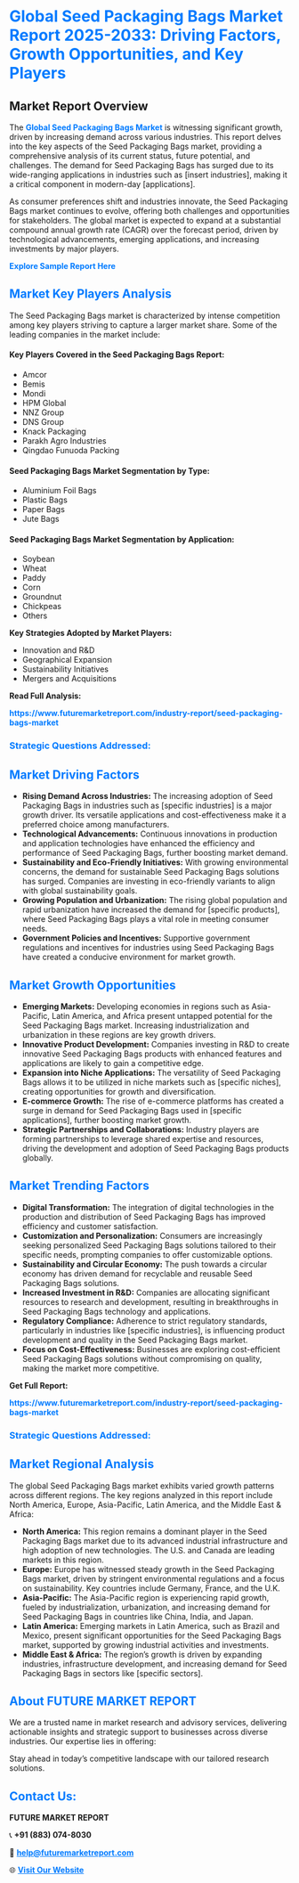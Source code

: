 <h1 style="color: #007BFF;">Global Seed Packaging Bags Market Report 2025-2033: Driving Factors, Growth Opportunities, and Key Players</h1>

<section id="overview">
<h2>Market Report Overview</h2>
<p>The <a href="https://www.futuremarketreport.com/industry-report/seed-packaging-bags-market" style="color: #007BFF; text-decoration: none;"><strong>Global Seed Packaging Bags Market</strong></a> is witnessing significant growth, driven by increasing demand across various industries. This report delves into the key aspects of the Seed Packaging Bags market, providing a comprehensive analysis of its current status, future potential, and challenges. The demand for Seed Packaging Bags has surged due to its wide-ranging applications in industries such as [insert industries], making it a critical component in modern-day [applications].</p>
<p>As consumer preferences shift and industries innovate, the Seed Packaging Bags market continues to evolve, offering both challenges and opportunities for stakeholders. The global market is expected to expand at a substantial compound annual growth rate (CAGR) over the forecast period, driven by technological advancements, emerging applications, and increasing investments by major players.</p>
</section>

<section id="overview">
<p><a href="https://www.futuremarketreport.com/request-sample/reportId=25981" style="color: #007BFF; text-decoration: none;"><strong>Explore Sample Report Here</strong></a></p>
</section>

<section id="key-players">
<h2 style="color: #007BFF;">Market Key Players Analysis</h2>
<p>The Seed Packaging Bags market is characterized by intense competition among key players striving to capture a larger market share. Some of the leading companies in the market include:</p>
<h4>Key Players Covered in the Seed Packaging Bags Report:</h4>
<ul><li>Amcor</li><li>Bemis</li><li>Mondi</li><li>HPM Global</li><li>NNZ Group</li><li>DNS Group</li><li>Knack Packaging</li><li>Parakh Agro Industries</li><li>Qingdao Funuoda Packing</li></ul>
<h4>Seed Packaging Bags Market Segmentation by Type:</h4>
<ul><li>Aluminium Foil Bags</li><li>Plastic Bags</li><li>Paper Bags</li><li>Jute Bags</li></ul>

<h4>Seed Packaging Bags Market Segmentation by Application:</h4>
<ul><li>Soybean</li><li>Wheat</li><li>Paddy</li><li>Corn</li><li>Groundnut</li><li>Chickpeas</li><li>Others</li></ul>
<p><strong>Key Strategies Adopted by Market Players:</strong></p>
<ul>
<li>Innovation and R&D</li>
<li>Geographical Expansion</li>
<li>Sustainability Initiatives</li>
<li>Mergers and Acquisitions</li>
</ul>
</section>

<section>
<p><strong>Read Full Analysis: </strong></p><a href="https://www.futuremarketreport.com/industry-report/seed-packaging-bags-market" style="color: #007BFF; text-decoration: none;"><strong>https://www.futuremarketreport.com/industry-report/seed-packaging-bags-market</strong></a>
<h3 style="color: #007BFF;">Strategic Questions Addressed:</h3>
</section>

<section id="driving-factors">
<h2 style="color: #007BFF;">Market Driving Factors</h2>
<ul>
<li><strong>Rising Demand Across Industries:</strong> The increasing adoption of Seed Packaging Bags in industries such as [specific industries] is a major growth driver. Its versatile applications and cost-effectiveness make it a preferred choice among manufacturers.</li>
<li><strong>Technological Advancements:</strong> Continuous innovations in production and application technologies have enhanced the efficiency and performance of Seed Packaging Bags, further boosting market demand.</li>
<li><strong>Sustainability and Eco-Friendly Initiatives:</strong> With growing environmental concerns, the demand for sustainable Seed Packaging Bags solutions has surged. Companies are investing in eco-friendly variants to align with global sustainability goals.</li>
<li><strong>Growing Population and Urbanization:</strong> The rising global population and rapid urbanization have increased the demand for [specific products], where Seed Packaging Bags plays a vital role in meeting consumer needs.</li>
<li><strong>Government Policies and Incentives:</strong> Supportive government regulations and incentives for industries using Seed Packaging Bags have created a conducive environment for market growth.</li>
</ul>
</section>

<section id="growth-opportunities">
<h2 style="color: #007BFF;">Market Growth Opportunities</h2>
<ul>
<li><strong>Emerging Markets:</strong> Developing economies in regions such as Asia-Pacific, Latin America, and Africa present untapped potential for the Seed Packaging Bags market. Increasing industrialization and urbanization in these regions are key growth drivers.</li>
<li><strong>Innovative Product Development:</strong> Companies investing in R&D to create innovative Seed Packaging Bags products with enhanced features and applications are likely to gain a competitive edge.</li>
<li><strong>Expansion into Niche Applications:</strong> The versatility of Seed Packaging Bags allows it to be utilized in niche markets such as [specific niches], creating opportunities for growth and diversification.</li>
<li><strong>E-commerce Growth:</strong> The rise of e-commerce platforms has created a surge in demand for Seed Packaging Bags used in [specific applications], further boosting market growth.</li>
<li><strong>Strategic Partnerships and Collaborations:</strong> Industry players are forming partnerships to leverage shared expertise and resources, driving the development and adoption of Seed Packaging Bags products globally.</li>
</ul>
</section>

<section id="trending-factors">
<h2 style="color: #007BFF;">Market Trending Factors</h2>
<ul>
<li><strong>Digital Transformation:</strong> The integration of digital technologies in the production and distribution of Seed Packaging Bags has improved efficiency and customer satisfaction.</li>
<li><strong>Customization and Personalization:</strong> Consumers are increasingly seeking personalized Seed Packaging Bags solutions tailored to their specific needs, prompting companies to offer customizable options.</li>
<li><strong>Sustainability and Circular Economy:</strong> The push towards a circular economy has driven demand for recyclable and reusable Seed Packaging Bags solutions.</li>
<li><strong>Increased Investment in R&D:</strong> Companies are allocating significant resources to research and development, resulting in breakthroughs in Seed Packaging Bags technology and applications.</li>
<li><strong>Regulatory Compliance:</strong> Adherence to strict regulatory standards, particularly in industries like [specific industries], is influencing product development and quality in the Seed Packaging Bags market.</li>
<li><strong>Focus on Cost-Effectiveness:</strong> Businesses are exploring cost-efficient Seed Packaging Bags solutions without compromising on quality, making the market more competitive.</li>
</ul>
</section>

<section>
<p><strong>Get Full Report: </strong></p><a href="https://www.futuremarketreport.com/industry-report/seed-packaging-bags-market" style="color: #007BFF; text-decoration: none;"><strong>https://www.futuremarketreport.com/industry-report/seed-packaging-bags-market</strong></a>
<h3 style="color: #007BFF;">Strategic Questions Addressed:</h3>
</section>


<section id="regional-analysis">
<h2 style="color: #007BFF;">Market Regional Analysis</h2>
<p>The global Seed Packaging Bags market exhibits varied growth patterns across different regions. The key regions analyzed in this report include North America, Europe, Asia-Pacific, Latin America, and the Middle East & Africa:</p>
<ul>
<li><strong>North America:</strong> This region remains a dominant player in the Seed Packaging Bags market due to its advanced industrial infrastructure and high adoption of new technologies. The U.S. and Canada are leading markets in this region.</li>
<li><strong>Europe:</strong> Europe has witnessed steady growth in the Seed Packaging Bags market, driven by stringent environmental regulations and a focus on sustainability. Key countries include Germany, France, and the U.K.</li>
<li><strong>Asia-Pacific:</strong> The Asia-Pacific region is experiencing rapid growth, fueled by industrialization, urbanization, and increasing demand for Seed Packaging Bags in countries like China, India, and Japan.</li>
<li><strong>Latin America:</strong> Emerging markets in Latin America, such as Brazil and Mexico, present significant opportunities for the Seed Packaging Bags market, supported by growing industrial activities and investments.</li>
<li><strong>Middle East & Africa:</strong> The region’s growth is driven by expanding industries, infrastructure development, and increasing demand for Seed Packaging Bags in sectors like [specific sectors].</li>
</ul>
</section>

<footer>
<h2 style="color: #007BFF;">About FUTURE MARKET REPORT</h2>
<p>We are a trusted name in market research and advisory services, delivering actionable insights and strategic support to businesses across diverse industries. Our expertise lies in offering:</p>

<p>Stay ahead in today’s competitive landscape with our tailored research solutions.</p>

<h2 style="color: #007BFF;">Contact Us:</h2>
<p><strong>FUTURE MARKET REPORT</strong></p>
<p>📞 <strong>+91 (883) 074-8030</strong></p>
<p>📧 <strong><a href="mailto:help@futuremarketreport.com" style="color: #007BFF;">help@futuremarketreport.com</a></strong></p>
<p>🌐 <strong><a href="https://www.futuremarketreport.com/" style="color: #007BFF;">Visit Our Website</a></strong></p>
</footer>